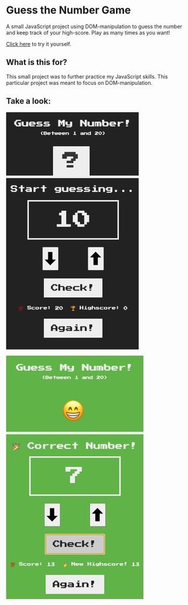 # Guess the Number Game

A small JavaScript project using DOM-manipulation to guess the number and keep track of your high-score. Play as many times as you want!

[Click here](https://blksmk8483.github.io/Guess-Number/) to try it yourself.

## What is this for?

This small project was to further practice my JavaScript skills. This particular project was meant to focus on DOM-manipulation.

## Take a look:

![mainscreen](/Assets/pic1.jpeg)

![wonscreen](/Assets/pic2.jpeg)
